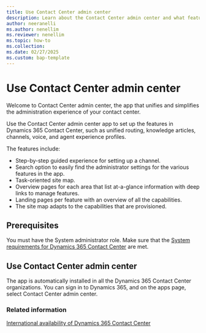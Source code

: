 ```yaml
---
title: Use Contact Center admin center
description: Learn about the Contact Center admin center and what features you can configure through the admin center.
author: neeranelli
ms.author: nenellim
ms.reviewer: nenellim
ms.topic: how-to
ms.collection:
ms.date: 02/27/2025
ms.custom: bap-template
---
```


# Use Contact Center admin center

Welcome to Contact Center admin center, the app that unifies and simplifies the administration experience of your contact center.

Use the Contact Center admin center app to set up the features in Dynamics 365 Contact Center, such as unified routing, knowledge articles, channels, voice, and agent experience profiles.

The features include:

- Step-by-step guided experience for setting up a channel.
- Search option to easily find the administrator settings for the various features in the app.
- Task-oriented site map.
- Overview pages for each area that list at-a-glance information with deep links to manage features.
- Landing pages per feature with an overview of all the capabilities.
- The site map adapts to the capabilities that are provisioned.

## Prerequisites

You must have the System administrator role. Make sure that the [System requirements for Dynamics 365 Contact Center](../implement/system-requirements-contact-center.md) are met.

## Use Contact Center admin center

The app is automatically installed in all the Dynamics 365 Contact Center organizations. You can sign in to Dynamics 365, and on the apps page, select Contact Center admin center.

### Related information
 
[International availability of Dynamics 365 Contact Center](../implement/international-availability.md)  
